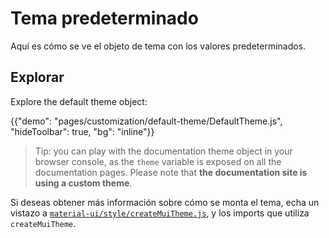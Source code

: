 # Tema predeterminado

<p class="description">Aquí es cómo se ve el objeto de tema con los valores predeterminados.</p>

## Explorar

Explore the default theme object:

{{"demo": "pages/customization/default-theme/DefaultTheme.js", "hideToolbar": true, "bg": "inline"}}

> Tip: you can play with the documentation theme object in your browser console, as the `theme` variable is exposed on all the documentation pages. Please note that **the documentation site is using a custom theme**.

Si deseas obtener más información sobre cómo se monta el tema, echa un vistazo a [`material-ui/style/createMuiTheme.js`](https://github.com/mui-org/material-ui/blob/next/packages/material-ui/src/styles/createMuiTheme.js), y los imports que utiliza `createMuiTheme`.
